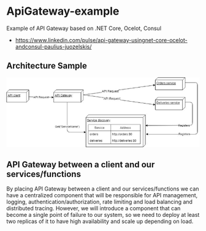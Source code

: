 # ApiGateway-example
Example of API Gateway based on .NET Core, Ocelot, Consul

- https://www.linkedin.com/pulse/api-gateway-usingnet-core-ocelot-andconsul-paulius-juozelskis/


## Architecture  Sample

![  Api Gateway](https://github.com/sanogotech/ApiGateway-example/blob/master/images/apigatewaysample.jpg)



## API Gateway between a client and our services/functions

By placing API Gateway between a client and our services/functions we can have a centralized component that will be responsible for API management, logging, authentication/authorization, rate limiting and load balancing and distributed tracing. However, we will introduce a component that can become a single point of failure to our system, so we need to deploy at least two replicas of it to have high availability and scale up depending on load.
